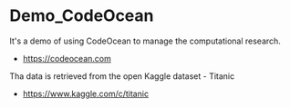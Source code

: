 # Demo_CodeOcean

It's a demo of using CodeOcean to manage the computational research.
- https://codeocean.com

Tha data is retrieved from the open Kaggle dataset - Titanic
- https://www.kaggle.com/c/titanic
